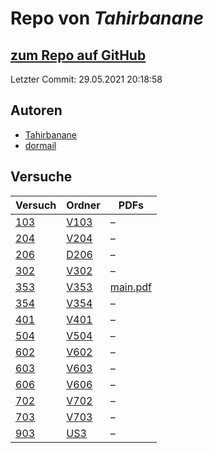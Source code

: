 # Repo von *Tahirbanane*

## [zum Repo auf GitHub](https://github.com/Tahirbanane/AP)

Letzter Commit: 29.05.2021 20:18:58

## Autoren
- [Tahirbanane](https://github.com/Tahirbanane)
- [dormail](https://github.com/dormail)

## Versuche

|       Versuch       |                         Ordner                         |                                                       PDFs                                                       |
|---------------------|--------------------------------------------------------|------------------------------------------------------------------------------------------------------------------|
|[103](../versuch/103)|[V103](https://github.com/Tahirbanane/AP/tree/main/V103)|–                                                                                                                 |
|[204](../versuch/204)|[V204](https://github.com/Tahirbanane/AP/tree/main/V204)|–                                                                                                                 |
|[206](../versuch/206)|[D206](https://github.com/Tahirbanane/AP/tree/main/D206)|–                                                                                                                 |
|[302](../versuch/302)|[V302](https://github.com/Tahirbanane/AP/tree/main/V302)|–                                                                                                                 |
|[353](../versuch/353)|[V353](https://github.com/Tahirbanane/AP/tree/main/V353)|[main.pdf](https://docs.google.com/viewer?url=https://raw.githubusercontent.com/Tahirbanane/AP/main/V353/main.pdf)|
|[354](../versuch/354)|[V354](https://github.com/Tahirbanane/AP/tree/main/V354)|–                                                                                                                 |
|[401](../versuch/401)|[V401](https://github.com/Tahirbanane/AP/tree/main/V401)|–                                                                                                                 |
|[504](../versuch/504)|[V504](https://github.com/Tahirbanane/AP/tree/main/V504)|–                                                                                                                 |
|[602](../versuch/602)|[V602](https://github.com/Tahirbanane/AP/tree/main/V602)|–                                                                                                                 |
|[603](../versuch/603)|[V603](https://github.com/Tahirbanane/AP/tree/main/V603)|–                                                                                                                 |
|[606](../versuch/606)|[V606](https://github.com/Tahirbanane/AP/tree/main/V606)|–                                                                                                                 |
|[702](../versuch/702)|[V702](https://github.com/Tahirbanane/AP/tree/main/V702)|–                                                                                                                 |
|[703](../versuch/703)|[V703](https://github.com/Tahirbanane/AP/tree/main/V703)|–                                                                                                                 |
|[903](../versuch/903)|[US3](https://github.com/Tahirbanane/AP/tree/main/US3)  |–                                                                                                                 |
